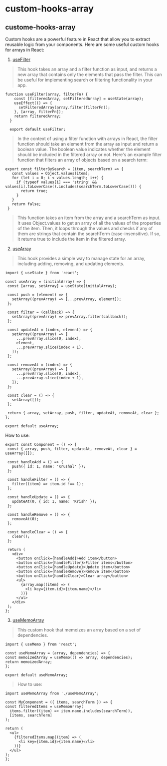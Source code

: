 # custom-hooks-array

## custome-hooks-array

Custom hooks are a powerful feature in React that allow you to extract reusable logic from your components. Here are some useful custom hooks for arrays in React:

1. [useFilter](https://github.com/KrushalSonani/custom-hooks-array/tree/main/src/useFilter)

>This hook takes an array and a filter function as input, and returns a new array that contains only the elements that pass the filter. This can be useful for implementing search or filtering functionality in your app.

```
function useFilter(array, filterFn) {
    const [filteredArray, setFilteredArray] = useState(array);
    useEffect(() => {
      setFilteredArray(array.filter(filterFn));
    }, [array, filterFn]);
    return filteredArray;
  }

  export default useFilter;
 ```
 > In the context of using a filter function with arrays in React, the filter function should take an element from the array as input and return a boolean value. The boolean value indicates whether the element should be included in the filtered array or not.
 >Here's an example filter function that filters an array of objects based on a search term:
 ```
 export const filterBySearch = (item, searchTerm) => {
    const values = Object.values(item);
    for (let i = 0; i < values.length; i++) {
      if (typeof values[i] === 'string' && values[i].toLowerCase().includes(searchTerm.toLowerCase())) {
        return true;
      }
    }
    return false;
  }
 ```
 > This function takes an item from the array and a searchTerm as input. It uses Object.values to get an array of all the values of the properties of the item. Then, it loops through the values and checks if any of them are strings that contain the searchTerm (case-insensitive). If so, it returns true to include the item in the filtered array.

 2. [useArray](https://github.com/KrushalSonani/custom-hooks-array/tree/main/src/useArray)
 
 > This hook provides a simple way to manage state for an array, including adding, removing, and updating elements.

 ```
 import { useState } from 'react';

const useArray = (initialArray) => {
  const [array, setArray] = useState(initialArray);

  const push = (element) => {
    setArray((prevArray) => [...prevArray, element]);
  };

  const filter = (callback) => {
    setArray((prevArray) => prevArray.filter(callback));
  };

  const updateAt = (index, element) => {
    setArray((prevArray) => [
      ...prevArray.slice(0, index),
      element,
      ...prevArray.slice(index + 1),
    ]);
  };

  const removeAt = (index) => {
    setArray((prevArray) => [
      ...prevArray.slice(0, index),
      ...prevArray.slice(index + 1),
    ]);
  };

  const clear = () => {
    setArray([]);
  };

  return { array, setArray, push, filter, updateAt, removeAt, clear };
};

export default useArray;

 ```

 How to use:
 ```
 export const Component = () => {
  const { array, push, filter, updateAt, removeAt, clear } = useArray([]);

  const handleAdd = () => {
    push({ id: 1, name: 'Krushal' });
  };

  const handleFilter = () => {
    filter((item) => item.id !== 1);
  };

  const handleUpdate = () => {
    updateAt(0, { id: 1, name: 'Krish' });
  };

  const handleRemove = () => {
    removeAt(0);
  };

  const handleClear = () => {
    clear();
  };

  return (
    <div>
      <button onClick={handleAdd}>Add item</button>
      <button onClick={handleFilter}>Filter items</button>
      <button onClick={handleUpdate}>Update item</button>
      <button onClick={handleRemove}>Remove item</button>
      <button onClick={handleClear}>Clear array</button>
      <ul>
        {array.map((item) => (
          <li key={item.id}>{item.name}</li>
        ))}
      </ul>
    </div>
  );
};
 ```

  3. [useMemoArray](https://github.com/KrushalSonani/custom-hooks-array/tree/main/src/useMemoArray)
  >This custom hook that memoizes an array based on a set of dependencies.

  ```
 import { useMemo } from 'react';

const useMemoArray = (array, dependencies) => {
  const memoizedArray = useMemo(() => array, dependencies);
  return memoizedArray;
};

export default useMemoArray;
```

  >How to use:
  ```
  import useMemoArray from './useMemoArray';

const MyComponent = ({ items, searchTerm }) => {
  const filteredItems = useMemoArray(
    items.filter((item) => item.name.includes(searchTerm)),
    [items, searchTerm]
  );

  return (
    <ul>
      {filteredItems.map((item) => (
        <li key={item.id}>{item.name}</li>
      ))}
    </ul>
  );
};

